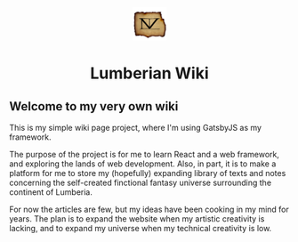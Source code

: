 <p align="center">
    <img alt="Lumberian wiki" src="./src/images/NV_logo.png" width="60" />
</p>
<h1 align="center">
  Lumberian Wiki
</h1>

## Welcome to my very own wiki

This is my simple wiki page project, where I'm using GatsbyJS as my framework.

The purpose of the project is for me to learn React and a web framework, and exploring the lands of web development. Also, in part, it is to make a platform for me to store my (hopefully) expanding library of texts and notes concerning the self-created finctional fantasy universe surrounding the continent of Lumberia.

For now the articles are few, but my ideas have been cooking in my mind for years. The plan is to expand the website when my artistic creativity is lacking, and to expand my universe when my technical creativity is low.
